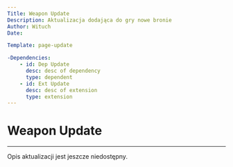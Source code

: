 ```yaml
---
Title: Weapon Update
Description: Aktualizacja dodająca do gry nowe bronie
Author: Wituch
Date:

Template: page-update

-Dependencies:
    - id: Dep Update
      desc: desc of dependency
      type: dependent
    - id: Ext Update
      desc: desc of extension
      type: extension
---
```


# Weapon Update
-----

Opis aktualizacji jest jeszcze niedostępny.
